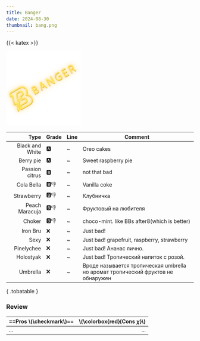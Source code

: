 ```yaml
---
title: Banger
date: 2024-08-30
thumbnail: bang.png
---
```

{{< katex >}}

![tobacco bang](bang.webp)

|            Type | Grade | Line | Comment                                                                          |
| --------------: | ----- | ---- | -------------------------------------------------------------------------------- |
| Black and White | 🅰️     | ~    | Oreo cakes                                                                       |
|       Berry pie | 🅰️     | ~    | Sweet raspberry pie                                                              |
|  Passion citrus | 🅱️     | ~    | not that bad                                                                     |
|      Cola Bella | 🅱️👎    | ~    | Vanilla coke                                                                     |
|      Strawberry | 🅱️👎    | ~    | Клубничка                                                                        |
|  Peach Maracuja | 🅱️👎    | ~    | Фруктовый на любителя                                                            |
|          Choker | 🅱️👎    | ~    | choco-mint. like BBs after8(which is better)                                     |
|        Iron Bru | ❌     | ~    | Just bad!                                                                        |
|            Sexy | ❌     | ~    | Just bad! grapefruit, raspberry, strawberry                                      |
|      Pinelychee | ❌     | ~    | Just bad! Ананас лично.                                                          |
|       Holostyak | ❌     | ~    | Just bad! Тропический напиток с розой.                                           |
|        Umbrella | ❌     | ~    | Вроде называется тропическая umbrella но аромат тропический фруктов не обнаружен |
{ .tobatable }

### Review

| ==Pros \\(\checkmark\\)== | \\(\colorbox{red}{Cons $\chi$}\\) |
| :------------------------ | --------------------------------: |
| ...                       |                               ... |
